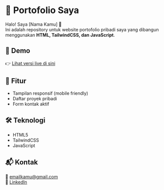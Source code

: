 # 🌟 Portofolio Saya

Halo! Saya [Nama Kamu] 👋  
Ini adalah repository untuk website portofolio pribadi saya yang dibangun menggunakan **HTML, TailwindCSS, dan JavaScript**.

## 🔗 Demo
👉 [Lihat versi live di sini](https://username.github.io/my-portfolio/)

## 🧠 Fitur
- Tampilan responsif (mobile friendly)
- Daftar proyek pribadi
- Form kontak aktif

## 🛠️ Teknologi
- HTML5
- TailwindCSS
- JavaScript

## 📬 Kontak
📧 emailkamu@gmail.com  
🔗 [LinkedIn](https://linkedin.com/in/username)
